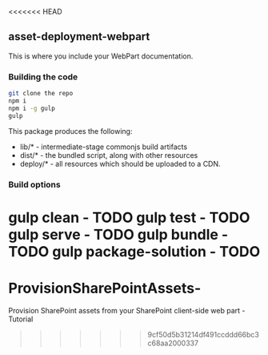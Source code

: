 <<<<<<< HEAD
## asset-deployment-webpart

This is where you include your WebPart documentation.

### Building the code

```bash
git clone the repo
npm i
npm i -g gulp
gulp
```

This package produces the following:

* lib/* - intermediate-stage commonjs build artifacts
* dist/* - the bundled script, along with other resources
* deploy/* - all resources which should be uploaded to a CDN.

### Build options

gulp clean - TODO
gulp test - TODO
gulp serve - TODO
gulp bundle - TODO
gulp package-solution - TODO
=======
# ProvisionSharePointAssets-
Provision SharePoint assets from your SharePoint client-side web part - Tutorial
>>>>>>> 9cf50d5b31214df491ccddd66bc3c68aa2000337
